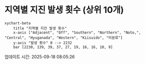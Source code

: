 # 지역별 지진 발생 횟수 (상위 10개)

```mermaid
xychart-beta
    title "지역별 지진 발생 횟수"
    x-axis ["Adjacent", "Off", "Southern", "Northern", "Noto,", "Central", "Hyuganada", "Western", "Kiisuido", "미분류"]
    y-axis "발생 횟수" 0 --> 2232
    bar [2230, 139, 39, 37, 27, 19, 16, 16, 10, 9]
```

업데이트 시간: 2025-09-18 08:05:26
